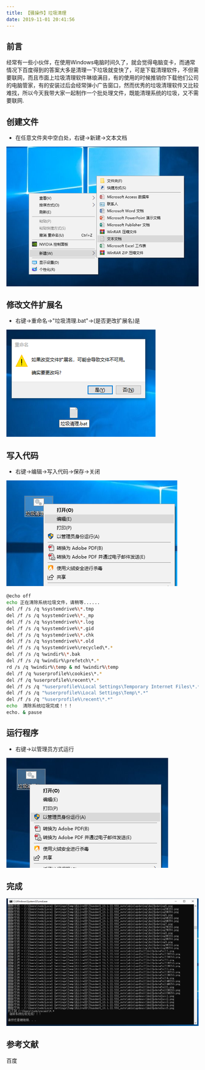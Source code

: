 ```yaml
---
title: 【骚操作】垃圾清理
date: 2019-11-01 20:41:56
---
```


## 前言

经常有一些小伙伴，在使用Windows电脑时间久了，就会觉得电脑变卡，而通常情况下百度得到的答案大多是清理一下垃圾就变快了，可是下载清理软件，不但需要联网，而且市面上垃圾清理软件琳琅满目，有的使用的时候推销你下载他们公司的电脑管家，有的安装过后会经常弹小广告窗口，然而优秀的垃圾清理软件又比较难找，所以今天我带大家一起制作一个批处理文件，既能清理系统的垃圾，又不需要联网.

<!-- more -->

## 创建文件

- 在任意文件夹中空白处，右键->新建->文本文档

![01.png](/images/20191101204156/01.png)

## 修改文件扩展名

- 右键->重命名->"垃圾清理.bat"->(是否更改扩展名)是

![02.png](/images/20191101204156/02.png)

## 写入代码

- 右键->编辑->写入代码->保存->关闭

![03.png](/images/20191101204156/03.png)

``` bash
@echo off
echo 正在清除系统垃圾文件，请稍等......
del /f /s /q %systemdrive%\*.tmp
del /f /s /q %systemdrive%\*._mp
del /f /s /q %systemdrive%\*.log
del /f /s /q %systemdrive%\*.gid
del /f /s /q %systemdrive%\*.chk
del /f /s /q %systemdrive%\*.old
del /f /s /q %systemdrive%\recycled\*.*
del /f /s /q %windir%\*.bak
del /f /s /q %windir%\prefetch\*.*
rd /s /q %windir%\temp & md %windir%\temp
del /f /q %userprofile%\cookies\*.*
del /f /q %userprofile%\recent\*.*
del /f /s /q "%userprofile%\Local Settings\Temporary Internet Files\*.*"
del /f /s /q "%userprofile%\Local Settings\Temp\*.*"
del /f /s /q "%userprofile%\recent\*.*"
echo  清除系统垃圾完成！！！
echo. & pause
```

## 运行程序

- 右键->以管理员方式运行

![04.png](/images/20191101204156/04.png)

## 完成

![05.png](/images/20191101204156/05.png)

## 参考文献

百度
